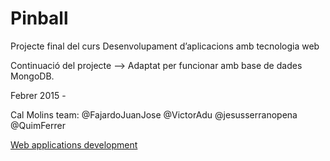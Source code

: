 <h1>Pinball</h1>
<p>Projecte final del curs Desenvolupament d’aplicacions amb tecnologia web</p>
<p>Continuació del projecte --> Adaptat per funcionar amb base de dades MongoDB.</p>
<p>Febrer 2015 - </p>
<p>Cal Molins team: @FajardoJuanJose @VictorAdu @jesusserranopena @QuimFerrer</p>
<p><a href="http://webappdevm.blogspot.com.es/">Web applications development</a></p>
